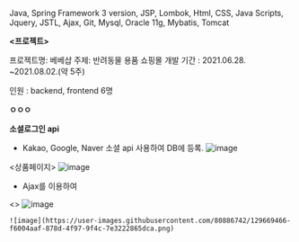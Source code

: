 

**<Skills>**
Java, Spring Framework 3 version, JSP, Lombok, Html, CSS, Java Scripts, 
Jquery, JSTL, Ajax, Git, Mysql, Oracle 11g, Mybatis, Tomcat

**<프로젝트>**
 
 프로젝트명: 베베샵 
 주제: 반려동물 용품 쇼핑몰
 개발 기간 : 2021.06.28. ~2021.08.02.(약 5주)

인원 : backend, frontend 6명

**ㅇㅇㅇ**
  
  **소셜로그인 api**
  - Kakao, Google, Naver 소셜 api 사용하여 DB에 등록.
  ![image](https://user-images.githubusercontent.com/80886742/129668447-745af480-517b-4e07-9b4d-7ca6280f1789.png)

  
  <상품페이지>
  ![image](https://user-images.githubusercontent.com/80886742/129668671-04dee719-87d4-47b9-ab9e-0da953ea201d.png)
  - Ajax를 이용하여 
    
    
    
  <> 
    ![image](https://user-images.githubusercontent.com/80886742/129669198-c18504ab-1199-4d80-b99e-4e86732dc5e5.png)

    
    
    ![image](https://user-images.githubusercontent.com/80886742/129669466-f6004aaf-878d-4f97-9f4c-7e3222865dca.png)

